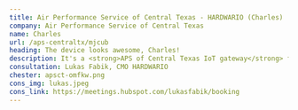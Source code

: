 ```yaml
---
title: Air Performance Service of Central Texas - HARDWARIO (Charles)
company: Air Performance Service of Central Texas
name: Charles
url: /aps-centraltx/mjcub
heading: The device looks awesome, Charles!
description: It's a <strong>APS of Central Texas IoT gateway</strong> for <strong>remote monitoring of heat pumps and boilers</strong> and other IoT innovations.<br/><br/>Interested?
consultation: Lukas Fabik, CMO HARDWARIO
chester: apsct-omfkw.png
cons_img: lukas.jpeg
cons_link: https://meetings.hubspot.com/lukasfabik/booking
---
```

